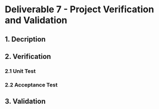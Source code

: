 # Deliverable 7 - Project Verification and Validation

## 1. Decription

## 2. Verification

### 2.1 Unit Test

### 2.2 Acceptance Test

## 3. Validation 